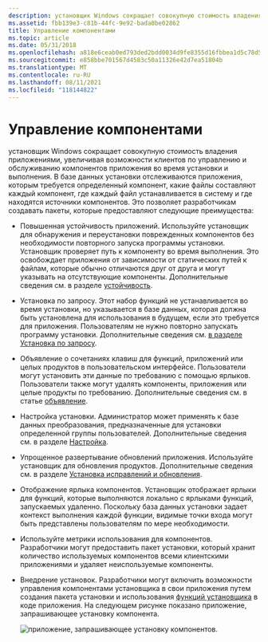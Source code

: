 ```yaml
---
description: установщик Windows сокращает совокупную стоимость владения приложениями, увеличивая возможности клиентов по управлению и обслуживанию компонентов приложения во время установки и выполнения.
ms.assetid: fbb139e3-c81b-44fc-9e92-bada0be02862
title: Управление компонентами
ms.topic: article
ms.date: 05/31/2018
ms.openlocfilehash: a818e6ceab0ed793ded2bdd0034d9fe8355d16fbbea1d5c78d521f4682b7c373
ms.sourcegitcommit: e858bbe701567d4583c50a11326e42d7ea51804b
ms.translationtype: MT
ms.contentlocale: ru-RU
ms.lasthandoff: 08/11/2021
ms.locfileid: "118144822"
---
```

# <a name="component-management"></a>Управление компонентами

установщик Windows сокращает совокупную стоимость владения приложениями, увеличивая возможности клиентов по управлению и обслуживанию компонентов приложения во время установки и выполнения. В базе данных установки отслеживаются приложения, которым требуется определенный компонент, какие файлы составляют каждый компонент, где каждый файл устанавливается в систему и где находятся источники компонентов. Это позволяет разработчикам создавать пакеты, которые предоставляют следующие преимущества:

-   Повышенная устойчивость приложений. Используйте установщик для обнаружения и переустановки поврежденных компонентов без необходимости повторного запуска программы установки. Установщик проверяет путь к компоненту во время выполнения. Это освобождает приложения от зависимости от статических путей к файлам, которые обычно отличаются друг от друга и могут указывать на отсутствующие компоненты. Дополнительные сведения см. в разделе [устойчивость](resiliency.md).
-   Установка по запросу. Этот набор функций не устанавливается во время установки, но указывается в базе данных, которая должна быть установлена для использования в будущем, если это требуется для приложения. Пользователям не нужно повторно запускать программу установки. Дополнительные сведения см. [в разделе Установка по запросу](installation-on-demand.md).
-   Объявление о сочетаниях клавиш для функций, приложений или целых продуктов в пользовательском интерфейсе. Пользователи могут установить эти данные по требованию с помощью ярлыков. Пользователи также могут удалять компоненты, приложения или целые продукты по требованию. Дополнительные сведения см. в статье [объявление](advertisement.md).
-   Настройка установки. Администратор может применять к базе данных преобразования, предназначенные для установки определенной группы пользователей. Дополнительные сведения см. в разделе [Настройка](customization.md).
-   Упрощенное развертывание обновлений приложения. Используйте установщик для обновления продуктов. Дополнительные сведения см. в разделе [Установка исправлений и обновления](patching-and-upgrades.md).
-   Отображение ярлыка компонентов. Установщик отображает ярлыки для функций, которые выполняются локально с ярлыками функций, запускаемых удаленно. Поскольку база данных установки задает контекст выполнения каждой функции, видимые точки входа могут быть представлены пользователям по мере необходимости.
-   Используйте метрики использования для компонентов. Разработчики могут предоставить пакет установки, который хранит количество используемых компонентов всеми клиентскими приложениями и удаляет неиспользуемые компоненты.
-   Внедрение установок. Разработчики могут включить возможности управления компонентами установщика в свои приложения путем создания пакета установки и использования [функций установщика](installer-functions.md) в коде приложения. На следующем рисунке показано приложение, запрашивающее установку компонента.

    ![приложение, запрашивающее установку компонентов. ](images/over1.png)

 

 



